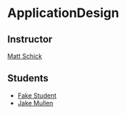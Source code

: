 # ApplicationDesign


## Instructor

[Matt Schick](https://github.com/schickm)

## Students

* [Fake Student](https://github.com/FakeStudent)
* [Jake Mullen](https://github.com/jakelmullen)
